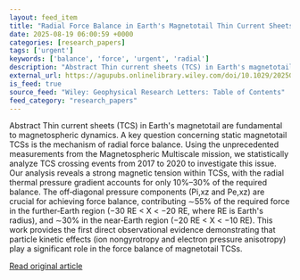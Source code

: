 ```yaml
---
layout: feed_item
title: "Radial Force Balance in Earth's Magnetotail Thin Current Sheets: MMS Observations"
date: 2025-08-19 06:00:59 +0000
categories: [research_papers]
tags: ['urgent']
keywords: ['balance', 'force', 'urgent', 'radial']
description: "Abstract Thin current sheets (TCS) in Earth's magnetotail are fundamental to magnetospheric dynamics"
external_url: https://agupubs.onlinelibrary.wiley.com/doi/10.1029/2025GL115440?af=R
is_feed: true
source_feed: "Wiley: Geophysical Research Letters: Table of Contents"
feed_category: "research_papers"
---
```


Abstract Thin current sheets (TCS) in Earth's magnetotail are fundamental to magnetospheric dynamics. A key question concerning static magnetotail TCSs is the mechanism of radial force balance. Using the unprecedented measurements from the Magnetospheric Multiscale mission, we statistically analyze TCS crossing events from 2017 to 2020 to investigate this issue. Our analysis reveals a strong magnetic tension within TCSs, with the radial thermal pressure gradient accounts for only 10%–30% of the required balance. The off‐diagonal pressure components (Pi,xz and Pe,xz) are crucial for achieving force balance, contributing ∼55% of the required force in the further‐Earth region (−30 RE < X < −20 RE, where RE is Earth's radius), and ∼30% in the near‐Earth region (−20 RE < X < −10 RE). This work provides the first direct observational evidence demonstrating that particle kinetic effects (ion nongyrotropy and electron pressure anisotropy) play a significant role in the force balance of magnetotail TCSs.

[Read original article](https://agupubs.onlinelibrary.wiley.com/doi/10.1029/2025GL115440?af=R)
